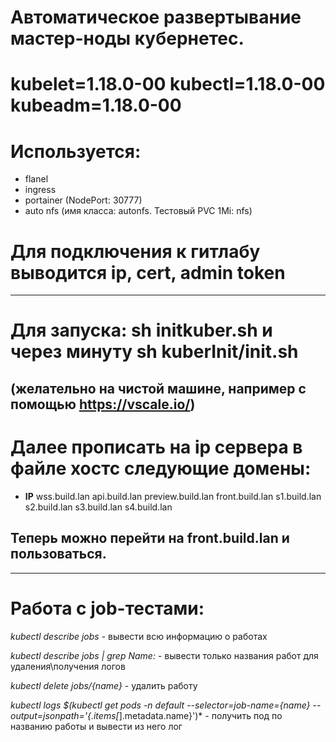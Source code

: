 # Автоматическое развертывание мастер-ноды кубернетес. 
# kubelet=1.18.0-00 kubectl=1.18.0-00 kubeadm=1.18.0-00 
# Используется:
- flanel
- ingress
- portainer (NodePort: 30777)
- auto nfs (имя класса: autonfs. Тестовый PVC 1Mi: nfs)
# Для подключения к гитлабу выводится ip, cert, admin token
---
# Для запуска: sh initkuber.sh и через минуту sh kuberInit/init.sh 
## (желательно на чистой машине, например с помощью https://vscale.io/)
# Далее прописать на ip сервера в файле хостс следующие домены:
- __IP__ wss.build.lan api.build.lan preview.build.lan front.build.lan s1.build.lan s2.build.lan s3.build.lan s4.build.lan
## Теперь можно перейти на front.build.lan и пользоваться.
---
# Работа с job-тестами:
*kubectl describe jobs* - вывести всю информацию о работах

*kubectl describe jobs | grep Name:* - вывести только названия работ для удаления\получения логов

*kubectl delete jobs/{name}* - удалить работу

*kubectl logs $(kubectl get pods -n default --selector=job-name={name} --output=jsonpath='{.items[*].metadata.name}')* - получить под по названию работы и вывести из него лог
